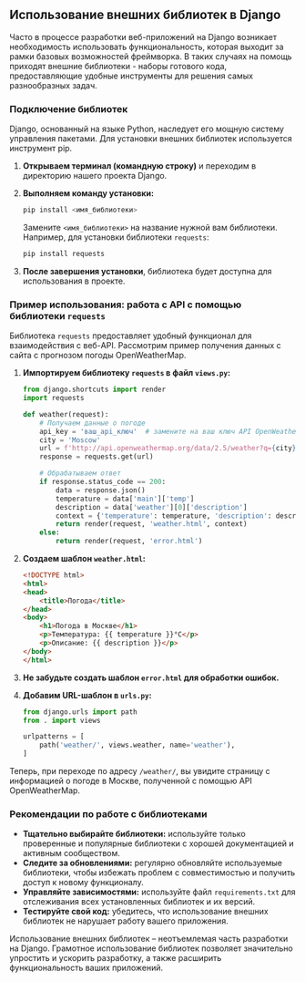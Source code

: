 ## Использование внешних библиотек в Django

Часто в процессе разработки веб-приложений на Django возникает необходимость использовать функциональность, которая выходит за рамки базовых возможностей фреймворка. В таких случаях на помощь приходят внешние библиотеки - наборы готового кода, предоставляющие удобные инструменты для решения самых разнообразных задач. 

### Подключение библиотек

Django, основанный на языке Python, наследует его мощную систему управления пакетами. Для установки внешних библиотек используется инструмент pip. 

1. **Открываем терминал (командную строку)** и переходим в директорию нашего проекта Django.

2. **Выполняем команду установки:**

    ```bash
    pip install <имя_библиотеки>
    ```

    Замените `<имя_библиотеки>` на название нужной вам библиотеки. Например, для установки библиотеки `requests`:

    ```bash
    pip install requests
    ```

3. **После завершения установки**, библиотека будет доступна для использования в проекте.

### Пример использования: работа с API с помощью библиотеки `requests`

Библиотека `requests`  предоставляет удобный функционал для взаимодействия с веб-API. Рассмотрим пример получения данных с сайта с прогнозом погоды OpenWeatherMap.

1. **Импортируем библиотеку `requests` в файл `views.py`:**

    ```python
    from django.shortcuts import render
    import requests

    def weather(request):
        # Получаем данные о погоде
        api_key = 'ваш_api_ключ'  # замените на ваш ключ API OpenWeatherMap
        city = 'Moscow' 
        url = f'http://api.openweathermap.org/data/2.5/weather?q={city}&appid={api_key}&units=metric'
        response = requests.get(url)

        # Обрабатываем ответ
        if response.status_code == 200:
            data = response.json()
            temperature = data['main']['temp']
            description = data['weather'][0]['description']
            context = {'temperature': temperature, 'description': description}
            return render(request, 'weather.html', context)
        else:
            return render(request, 'error.html')
    ```

2. **Создаем шаблон `weather.html`:**

    ```html
    <!DOCTYPE html>
    <html>
    <head>
        <title>Погода</title>
    </head>
    <body>
        <h1>Погода в Москве</h1>
        <p>Температура: {{ temperature }}°C</p>
        <p>Описание: {{ description }}</p>
    </body>
    </html>
    ```

3. **Не забудьте создать шаблон `error.html` для обработки ошибок.**

4. **Добавим URL-шаблон в `urls.py`:**

    ```python
    from django.urls import path
    from . import views

    urlpatterns = [
        path('weather/', views.weather, name='weather'),
    ]
    ```

Теперь, при переходе по адресу `/weather/`, вы увидите страницу с информацией о погоде в Москве, полученной с помощью API OpenWeatherMap.

### Рекомендации по работе с библиотеками

* **Тщательно выбирайте библиотеки:** используйте только проверенные и популярные библиотеки с хорошей документацией и активным сообществом.
* **Следите за обновлениями:**  регулярно обновляйте используемые библиотеки, чтобы избежать проблем с совместимостью и получить доступ к новому функционалу.
* **Управляйте зависимостями:** используйте файл `requirements.txt` для отслеживания всех установленных библиотек и их версий.
* **Тестируйте свой код:** убедитесь, что использование внешних библиотек не нарушает работу вашего приложения.

Использование внешних библиотек – неотъемлемая часть разработки на Django. Грамотное использование библиотек позволяет значительно упростить и ускорить разработку, а также расширить функциональность ваших приложений. 
